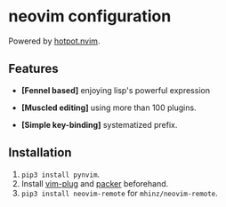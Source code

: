 # neovim configuration

Powered by [hotpot.nvim](https://github.com/rktjmp/hotpot.nvim).

## Features

- **[Fennel based]** enjoying lisp's powerful expression

- **[Muscled editing]** using more than 100 plugins.

- **[Simple key-binding]** systematized prefix.

## Installation

1. ``pip3 install pynvim``.
2. Install [vim-plug](https://github.com/junegunn/vim-plug/releases) and [packer](https://github.com/wbthomason/packer.nvim) beforehand.
3. ``pip3 install neovim-remote`` for ``mhinz/neovim-remote``.
